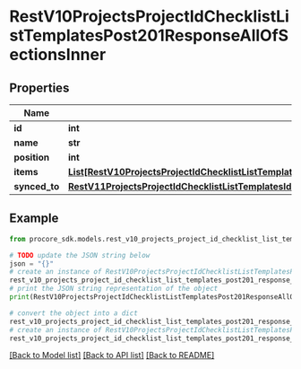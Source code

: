 # RestV10ProjectsProjectIdChecklistListTemplatesPost201ResponseAllOfSectionsInner


## Properties

Name | Type | Description | Notes
------------ | ------------- | ------------- | -------------
**id** | **int** | ID | [optional] 
**name** | **str** | Name | [optional] 
**position** | **int** | Position | [optional] 
**items** | [**List[RestV10ProjectsProjectIdChecklistListTemplatesPost201ResponseAllOfSectionsInnerAllOfItemsInner]**](RestV10ProjectsProjectIdChecklistListTemplatesPost201ResponseAllOfSectionsInnerAllOfItemsInner.md) |  | [optional] 
**synced_to** | [**RestV11ProjectsProjectIdChecklistListTemplatesIdGet200ResponseAllOfSectionsInnerAllOfSyncedTo**](RestV11ProjectsProjectIdChecklistListTemplatesIdGet200ResponseAllOfSectionsInnerAllOfSyncedTo.md) |  | [optional] 

## Example

```python
from procore_sdk.models.rest_v10_projects_project_id_checklist_list_templates_post201_response_all_of_sections_inner import RestV10ProjectsProjectIdChecklistListTemplatesPost201ResponseAllOfSectionsInner

# TODO update the JSON string below
json = "{}"
# create an instance of RestV10ProjectsProjectIdChecklistListTemplatesPost201ResponseAllOfSectionsInner from a JSON string
rest_v10_projects_project_id_checklist_list_templates_post201_response_all_of_sections_inner_instance = RestV10ProjectsProjectIdChecklistListTemplatesPost201ResponseAllOfSectionsInner.from_json(json)
# print the JSON string representation of the object
print(RestV10ProjectsProjectIdChecklistListTemplatesPost201ResponseAllOfSectionsInner.to_json())

# convert the object into a dict
rest_v10_projects_project_id_checklist_list_templates_post201_response_all_of_sections_inner_dict = rest_v10_projects_project_id_checklist_list_templates_post201_response_all_of_sections_inner_instance.to_dict()
# create an instance of RestV10ProjectsProjectIdChecklistListTemplatesPost201ResponseAllOfSectionsInner from a dict
rest_v10_projects_project_id_checklist_list_templates_post201_response_all_of_sections_inner_from_dict = RestV10ProjectsProjectIdChecklistListTemplatesPost201ResponseAllOfSectionsInner.from_dict(rest_v10_projects_project_id_checklist_list_templates_post201_response_all_of_sections_inner_dict)
```
[[Back to Model list]](../README.md#documentation-for-models) [[Back to API list]](../README.md#documentation-for-api-endpoints) [[Back to README]](../README.md)


